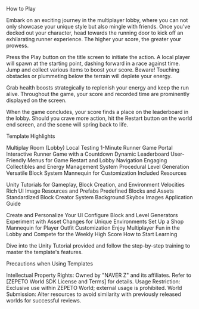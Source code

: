 How to Play

Embark on an exciting journey in the multiplayer lobby, where you can not only showcase your unique style but also mingle with friends. Once you've decked out your character, head towards the running door to kick off an exhilarating runner experience. The higher your score, the greater your prowess.

Press the Play button on the title screen to initiate the action. A local player will spawn at the starting point, dashing forward in a race against time. Jump and collect various items to boost your score. Beware! Touching obstacles or plummeting below the terrain will deplete your energy.

Grab health boosts strategically to replenish your energy and keep the run alive. Throughout the game, your score and recorded time are prominently displayed on the screen.

When the game concludes, your score finds a place on the leaderboard in the lobby. Should you crave more action, hit the Restart button on the world end screen, and the scene will spring back to life.

Template Highlights

Multiplay Room (Lobby) Local Testing
1-Minute Runner Game Portal
Interactive Runner Game with a Countdown
Dynamic Leaderboard
User-Friendly Menus for Game Restart and Lobby Navigation
Engaging Collectibles and Energy Management System
Procedural Level Generation
Versatile Block System
Mannequin for Customization
Included Resources

Unity Tutorials for Gameplay, Block Creation, and Environment Velocities
Rich UI Image Resources and Prefabs
Predefined Blocks and Assets
Standardized Block Creator System
Background Skybox Images
Application Guide

Create and Personalize Your UI
Configure Block and Level Generators
Experiment with Asset Changes for Unique Environments
Set Up a Shop Mannequin for Player Outfit Customization
Enjoy Multiplayer Fun in the Lobby and Compete for the Weekly High Score
How to Start Learning

Dive into the Unity Tutorial provided and follow the step-by-step training to master the template's features.

Precautions when Using Templates

Intellectual Property Rights: Owned by "NAVER Z" and its affiliates. Refer to [ZEPETO World SDK License and Terms] for details.
Usage Restriction: Exclusive use within ZEPETO World; external usage is prohibited.
World Submission: Alter resources to avoid similarity with previously released worlds for successful reviews.
